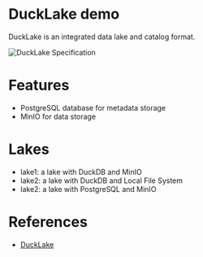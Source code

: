 DuckLake demo
================

DuckLake is an integrated data lake and catalog format.

![DuckLake Specification](https://ducklake.select/images/manifesto/ducklake-schema-1.png)

# Features

* PostgreSQL database for metadata storage
* MinIO for data storage


# Lakes 

- lake1: a lake with DuckDB and MinIO
- lake2: a lake with DuckDB and Local File System
- lake2: a lake with PostgreSQL and MinIO

# References

* [DuckLake](https://ducklake.select/)
